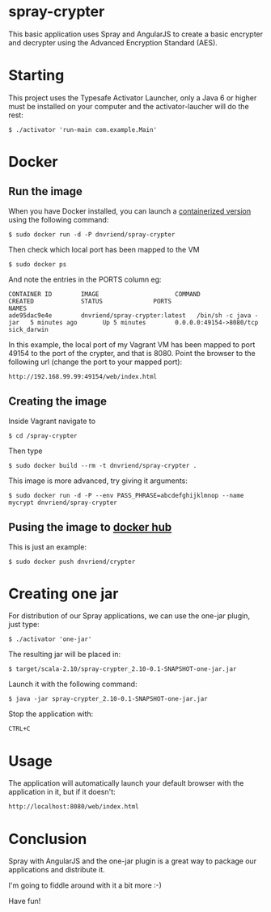 # spray-crypter
This basic application uses Spray and AngularJS to create a basic encrypter and decrypter using the Advanced Encryption
Standard (AES). 

# Starting
This project uses the Typesafe Activator Launcher, only a Java 6 or higher must be installed on your computer and 
the activator-laucher will do the rest:

    $ ./activator 'run-main com.example.Main'

# Docker
## Run the image
When you have Docker installed, you can launch a [containerized version](https://registry.hub.docker.com/u/dnvriend/crypter/) using the following command:

    $ sudo docker run -d -P dnvriend/spray-crypter
    
Then check which local port has been mapped to the VM
    
    $ sudo docker ps
    
And note the entries in the PORTS column eg:

    CONTAINER ID        IMAGE                     COMMAND                CREATED             STATUS              PORTS                     NAMES
    ade95dac9e4e        dnvriend/spray-crypter:latest   /bin/sh -c java -jar   5 minutes ago       Up 5 minutes        0.0.0.0:49154->8080/tcp   sick_darwin

In this example, the local port of my Vagrant VM has been mapped to port 49154 to the port of the crypter, and that is 8080. 
Point the browser to the following url (change the port to your mapped port):

    http://192.168.99.99:49154/web/index.html

## Creating the image
Inside Vagrant navigate to
 
    $ cd /spray-crypter

Then type

	$ sudo docker build --rm -t dnvriend/spray-crypter .

This image is more advanced, try giving it arguments:

    $ sudo docker run -d -P --env PASS_PHRASE=abcdefghijklmnop --name mycrypt dnvriend/spray-crypter

## Pusing the image to [docker hub](https://hub.docker.com/)
This is just an example:
	
	$ sudo docker push dnvriend/crypter

# Creating one jar
For distribution of our Spray applications, we can use the one-jar plugin, just type:

    $ ./activator 'one-jar'
    
The resulting jar will be placed in:
     
    $ target/scala-2.10/spray-crypter_2.10-0.1-SNAPSHOT-one-jar.jar
    
Launch it with the following command:
    
    $ java -jar spray-crypter_2.10-0.1-SNAPSHOT-one-jar.jar
    
Stop the application with:
 
    CTRL+C    

# Usage
The application will automatically launch your default browser with the application in it, but if it doesn't:

    http://localhost:8080/web/index.html
    
# Conclusion
Spray with AngularJS and the one-jar plugin is a great way to package our applications and distribute it. 

I'm going to fiddle around with it a bit more :-)
    
Have fun!